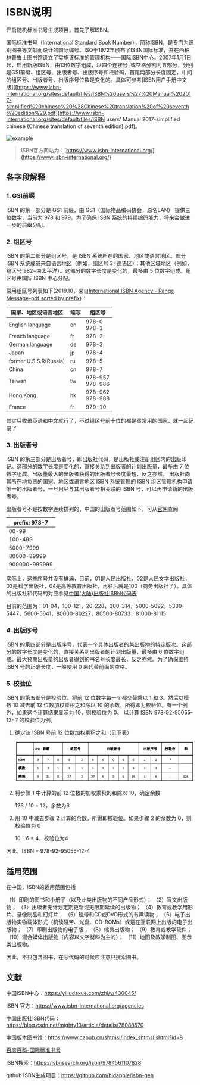 # ISBN说明


开启随机标准书号生成项目，首先了解ISBN。

国际标准书号（International Standard Book Number），简称ISBN，是专门为识别图书等文献而设计的国际编号。ISO于1972年颁布了ISBN国际标准，并在西柏林普鲁士图书馆设立了实施该标准的管理机构——国际ISBN中心。2007年1月1日起，启用新版ISBN，由13位数字组成，以四个连接号`-`或空格分割为五部分，分别是GSI前缀、组区号、出版者号、出版序号和校验码，首尾两部分长度固定，中间的组区号、出版者号、出版序号位数是变化的。具体可参考[ISBN用户手册中文版]([https://www.isbn-international.org/sites/default/files/ISBN%20users%27%20Manual%202017-simplified%20chinese%20%28Chinese%20translation%20of%20seventh%20edition%29.pdf](https://www.isbn-international.org/sites/default/files/ISBN users' Manual 2017-simplified chinese (Chinese translation of seventh edition).pdf)。

![example](https://www.isbn-international.org/sites/default/files/styles/internal_page/public/what%20is%20an%20ISBN%20%281%29%20English%20revised.png?itok=FdECBknf)

> ISBN官方网站为：[https://www.isbn-international.org/](https://www.isbn-international.org/)

## 各字段解释

### 1. GSI前缀

ISBN 的第一部分是 GS1 前缀，由 GS1（国际物品编码协会，原名EAN） 提供三位数字，当前为 978 和 979。为了确保 ISBN 系统的持续编码能力，将来会做进一步的前缀分配。

### 2. 组区号

ISBN 的第二部分是组区号，是 ISBN 系统所在的国家、地区或语言地区。部分 ISBN 系统成员来自语言地区（例如，组区号 3=德语区）；其他区域地区（例如，组区号 982=南太平洋）。这部分的数字长度是变化的，最多由 5 位数字组成。组区号由国际 ISBN 中心分配。

常用组区号列表如下(2019.10，来自[International ISBN Agency - Range Message-pdf sorted by prefix](https://www.isbn-international.org/range_file_generation))：

| 国家、地区或语言地区   | 缩写 | 组区号             |
| ---------------------- | ---- | ------------------ |
| English language       | en   | 978-0<br>978-1     |
| French language        | fr   | 978-2              |
| German language        | de   | 978-3              |
| Japan                  | jp   | 978-4              |
| former U.S.S.R(Russia) | ru   | 978-5              |
| China                  | cn   | 978-7              |
| Taiwan                 | tw   | 978-957<br>978-986 |
| Hong Kong              | hk   | 978-962<br>978-988 |
| France                 | fr   | 979-10             |

其实只收录英语和中文就行了，不过组区号前十位的都是蛮常用的国家，就一起记录了

### 3. 出版者号

ISBN 的第三部分是出版者号，即出版社代码，是出版社或注册组区内的出版印记。这部分的数字长度是变化的，直接关系到出版者的计划出版量，最多由 7 位数字组成。出版量最大的出版者获得的出版者号长度最短，反之亦然。
出版社向其所在地负责的国家、地区或语言地区 ISBN 系统管理的 ISBN 组区管理机构申请唯一的出版者号，一旦用尽与其出版者号相关联的 ISBN 号，可以再申请新的出版者号。

出版者号不是按数字连续排列的，中国的出版者号范围如下，可从[官网](https://www.isbn-international.org/agencies)查阅

| prefix: 978-7 |
| ------------- |
| 00-99         |
| 100-499       |
| 5000-7999     |
| 80000-89999   |
| 900000-999999 |

实际上，这些序号并没有排满，目前，01是人民出版社，02是人民文学出版社，03是科学出版社，04是高等教育出版社，再往后就是100（商务出版社了）。具体的出版社和代码的对应参见[中国(大陆)出版社ISBN代码表](https://www.douban.com/group/topic/3833361/)

目前的范围为：01-04，100-121，20-228，300-314，5000-5092，5300-5447，5600-5641，80000-80227，80500-80733，81000-81115

### 4. 出版序号

ISBN 的第四部分是出版序号，代表一个具体出版者的某出版物的特定版次。这部分的数字长度是变化的，直接关系到出版者的计划出版量，最多由 6 位数字组成。最大预期出版量的出版者得到的书名号长度最长，反之亦然。为了确保维持 ISBN 号的正确长度，一般使用 0 来代替前面的空格。

### 5. 校验位

ISBN 的第五部分是校验位。将前 12 位数字每一个都交替乘以 1 和 3。然后以模数 10 减去前 12 位数加权乘积之和除以 10 的余数，所得即为校验位。有一个例外，如果这个计算结果显示为 10，则校验位为 0。
以计算 ISBN 978-92-95055-12-？的校验位为例。

1. 确定该 ISBN 号前 12 位数加权乘积之和（见下表）

    ![ISBN校验位计算](/images/ISBN说明/1HtOBT.png)

2. 将步骤 1 中计算的前 12 位数的加权乘积的和除以 10，确定余数

    126 / 10 = 12，余数为6

3. 用 10 中减去步骤 2 计算的余数。所得即校验位。如果步骤 2 的余数为 0，则校验位为 0

    10 - 6 = 4，校验位为4

因此，ISBN = 978-92-95055-12-4

## 适用范围

在中国，ISBN的适用范围包括

（1）印刷的图书和小册子（以及此类出版物的不同产品形式）；
（2）盲文出版物；
（3）出版者无计划定期更新或无限期延续的出版物；
（4）教育或教学用影片、录像制品和幻灯片；
（5）磁带和CD或DVD形式的有声读物；
（6）电子出版物实物载体形式（机读磁带、光盘、CD-ROMs）或是在互联网上出版的电子出版物；
（7）印刷出版物的电子版；
（8）缩微出版物；
（9）教育或教学软件；
（10）混合媒体出版物（内容以文字材料为主的）；
（11）地图及教学制图、图示类出版物。

因此，不只包含图书，在写代码的时候应注意只搜索图书。

## 文献

中国ISBN中心：https://yiliudaxue.com/zhi/v/430045/

ISBN 官方：https://www.isbn-international.org/agencies

中国出版社ISBN代码：https://blog.csdn.net/mighty13/article/details/78088570

中国版本图书馆：https://www.capub.cn/shtmsl/index_shtmsl.shtml?id=8

[百度百科-国际标准书号](https://baike.baidu.com/item/国际标准书号/3271472?fromtitle=ISBN&fromid=391662)

ISBN搜索：https://isbnsearch.org/isbn/9784561107828

github ISBN生成项目：https://github.com/hidapple/isbn-gen
